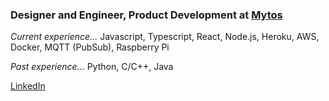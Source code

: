 ### Designer and Engineer, Product Development at [Mytos](https://github.com/mytosbio)

_Current experience..._ Javascript, Typescript, React, Node.js, Heroku, AWS, Docker, MQTT (PubSub), Raspberry Pi

_Past experience..._ Python, C/C++, Java

[LinkedIn]

[LinkedIn]: https://www.linkedin.com/in/bsdgreenberg/

<!--
**nebbles/nebbles** is a ✨ _special_ ✨ repository because its `README.md` (this file) appears on your GitHub profile.

Here are some ideas to get you started:

- 🔭 I’m currently working on ...
- 🌱 I’m currently learning ...
- 👯 I’m looking to collaborate on ...
- 🤔 I’m looking for help with ...
- 💬 Ask me about ...
- 📫 How to reach me: ...
- 😄 Pronouns: ...
- ⚡ Fun fact: ...
-->
